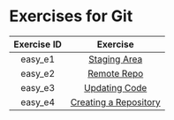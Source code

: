 # Exercises for Git

| **Exercise ID** | **Exercise** |
|:---------------:|:-------------------:|
| easy_e1 | [Staging Area](https://github.com/ByteAcademyCo/Introduction-And-Environment/tree/master/exercises/git/creating_a_repository) |
| easy_e2 | [Remote Repo](https://github.com/ByteAcademyCo/Introduction-And-Environment/tree/master/exercises/git/update_code) |
| easy_e3 | [Updating Code](https://github.com/ByteAcademyCo/Introduction-And-Environment/tree/master/exercises/git/staging_area) |
| easy_e4 | [Creating a Repository](https://github.com/ByteAcademyCo/Introduction-And-Environment/tree/master/exercises/git/remote_repository) |
